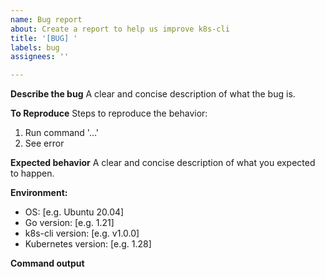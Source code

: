 ```yaml
---
name: Bug report
about: Create a report to help us improve k8s-cli
title: '[BUG] '
labels: bug
assignees: ''

---
```


**Describe the bug**
A clear and concise description of what the bug is.

**To Reproduce**
Steps to reproduce the behavior:

1. Run command '...'
2. See error

**Expected behavior**
A clear and concise description of what you expected to happen.

**Environment:**

- OS: [e.g. Ubuntu 20.04]
- Go version: [e.g. 1.21]
- k8s-cli version: [e.g. v1.0.0]
- Kubernetes version: [e.g. 1.28]

**Command output**

